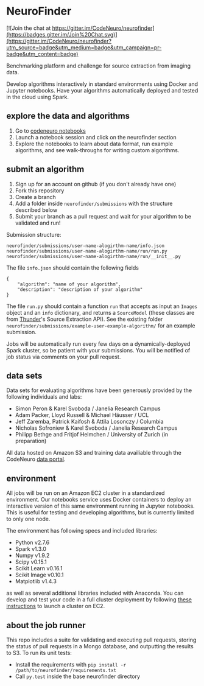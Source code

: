 # NeuroFinder

[![Join the chat at https://gitter.im/CodeNeuro/neurofinder](https://badges.gitter.im/Join%20Chat.svg)](https://gitter.im/CodeNeuro/neurofinder?utm_source=badge&utm_medium=badge&utm_campaign=pr-badge&utm_content=badge)

Benchmarking platform and challenge for source extraction from imaging data. 

Develop algorithms interactively in standard environments using Docker and Jupyter notebooks. Have your algorithms automatically deployed and tested in the cloud using Spark. 

## explore the data and algorithms
1. Go to [codeneuro notebooks](http://notebooks.codeneuro.org)
2. Launch a notebook session and click on the neurofinder section
3. Explore the notebooks to learn about data format, run example algorithms, and see walk-throughs for writing custom algorithms.

## submit an algorithm
1. Sign up for an account on github (if you don't already have one)
2. Fork this repository
3. Create a branch
4. Add a folder inside `neurofinder/submissions` with the structure described below
5. Submit your branch as a pull request and wait for your algorithm to be validated and run!

Submission structure:
```
neurofinder/submissions/user-name-alogirthm-name/info.json
neurofinder/submissions/user-name-alogirthm-name/run/run.py
neurofinder/submissions/user-name-alogirthm-name/run/__init__.py
```
The file `info.json` should contain the following fields
```
{
    "algorithm": "name of your algorithm",
    "description": "description of your algorithm"
}
```
The file `run.py` should contain a function `run` that accepts as input an `Images` object and an `info` dictionary, and returns a `SourceModel` (these classes are from [Thunder](http://thunder-project.org)'s Source Extraction API). See the existing folder `neurofinder/submissions/example-user-example-algorithm/` for an example submission.

Jobs will be automatically run every few days on a dynamically-deployed Spark cluster, so be patient with your submissions. You will be notified of job status via comments on your pull request.

## data sets
Data sets for evaluating algorithms have been generously provided by the following individuals and labs:
- Simon Peron & Karel Svoboda / Janelia Research Campus
- Adam Packer, Lloyd Russell & Michael H&auml;usser / UCL
- Jeff Zaremba, Patrick Kaifosh & Attila Losonczy / Columbia
- Nicholas Sofroniew & Karel Svoboda / Janelia Research Campus
- Philipp Bethge and Fritjof Helmchen / University of Zurich (in preparation)

All data hosted on Amazon S3 and training data availiable through the CodeNeuro [data portal](http://datasets.codeneuro.org).

## environment
All jobs will be run on an Amazon EC2 cluster in a standardized environment. Our notebooks service uses Docker containers to deploy an interactive version of this same environment running in Jupyter notebooks. This is useful for testing and developing algorithms, but is currently limited to only one node.

The environment has following specs and included libraries:

- Python v2.7.6
- Spark v1.3.0
- Numpy v1.9.2
- Scipy v0.15.1
- Scikit Learn v0.16.1
- Scikit Image v0.10.1
- Matplotlib v1.4.3

as well as several additional libraries included with Anaconda. You can develop and test your code in a full cluster deployment by following [these instructions](http://thunder-project.org/thunder/docs/install_ec2.html) to launch a cluster on EC2.

## about the job runner
This repo includes a suite for validating and executing pull requests, storing the status of pull requests in a Mongo database, and outputting the results to S3. To run its unit tests:
- Install the requirements with `pip install -r /path/to/neurofinder/requirements.txt`
- Call `py.test` inside the base neurofinder directory

